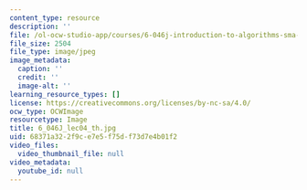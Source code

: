 ```yaml
---
content_type: resource
description: ''
file: /ol-ocw-studio-app/courses/6-046j-introduction-to-algorithms-sma-5503-fall-2005/68371a322f9ce7e5f75df73d7e4b01f2_6_046J_lec04_th.jpg
file_size: 2504
file_type: image/jpeg
image_metadata:
  caption: ''
  credit: ''
  image-alt: ''
learning_resource_types: []
license: https://creativecommons.org/licenses/by-nc-sa/4.0/
ocw_type: OCWImage
resourcetype: Image
title: 6_046J_lec04_th.jpg
uid: 68371a32-2f9c-e7e5-f75d-f73d7e4b01f2
video_files:
  video_thumbnail_file: null
video_metadata:
  youtube_id: null
---
```

